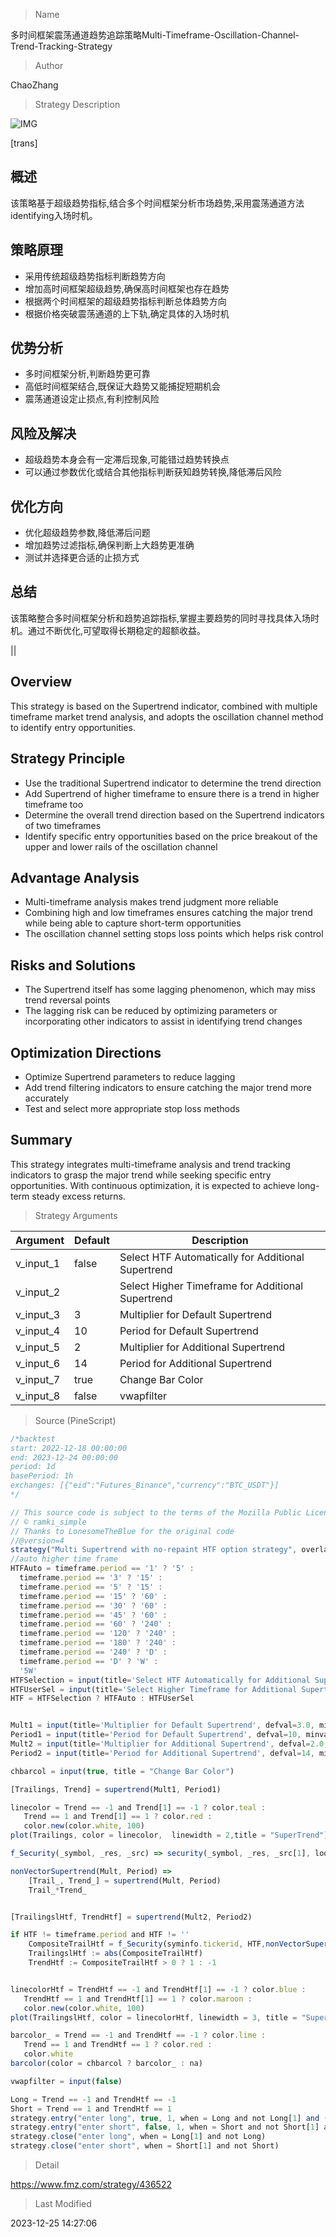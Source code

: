 
> Name

多时间框架震荡通道趋势追踪策略Multi-Timeframe-Oscillation-Channel-Trend-Tracking-Strategy

> Author

ChaoZhang

> Strategy Description

![IMG](https://www.fmz.com/upload/asset/1158dbaa08194313760.png)

[trans]

## 概述
该策略基于超级趋势指标,结合多个时间框架分析市场趋势,采用震荡通道方法identifying入场时机。

## 策略原理  
- 采用传统超级趋势指标判断趋势方向
- 增加高时间框架超级趋势,确保高时间框架也存在趋势
- 根据两个时间框架的超级趋势指标判断总体趋势方向
- 根据价格突破震荡通道的上下轨,确定具体的入场时机

## 优势分析
- 多时间框架分析,判断趋势更可靠
- 高低时间框架结合,既保证大趋势又能捕捉短期机会
- 震荡通道设定止损点,有利控制风险

## 风险及解决  
- 超级趋势本身会有一定滞后现象,可能错过趋势转换点
- 可以通过参数优化或结合其他指标判断获知趋势转换,降低滞后风险

## 优化方向  
- 优化超级趋势参数,降低滞后问题
- 增加趋势过滤指标,确保判断上大趋势更准确
- 测试并选择更合适的止损方式

## 总结
该策略整合多时间框架分析和趋势追踪指标,掌握主要趋势的同时寻找具体入场时机。通过不断优化,可望取得长期稳定的超额收益。

||


## Overview
This strategy is based on the Supertrend indicator, combined with multiple timeframe market trend analysis, and adopts the oscillation channel method to identify entry opportunities.  

## Strategy Principle
- Use the traditional Supertrend indicator to determine the trend direction  
- Add Supertrend of higher timeframe to ensure there is a trend in higher timeframe too
- Determine the overall trend direction based on the Supertrend indicators of two timeframes  
- Identify specific entry opportunities based on the price breakout of the upper and lower rails of the oscillation channel  

## Advantage Analysis  
- Multi-timeframe analysis makes trend judgment more reliable
- Combining high and low timeframes ensures catching the major trend while being able to capture short-term opportunities  
- The oscillation channel setting stops loss points which helps risk control  

## Risks and Solutions
- The Supertrend itself has some lagging phenomenon, which may miss trend reversal points  
- The lagging risk can be reduced by optimizing parameters or incorporating other indicators to assist in identifying trend changes  

## Optimization Directions
- Optimize Supertrend parameters to reduce lagging  
- Add trend filtering indicators to ensure catching the major trend more accurately 
- Test and select more appropriate stop loss methods  

## Summary
This strategy integrates multi-timeframe analysis and trend tracking indicators to grasp the major trend while seeking specific entry opportunities. With continuous optimization, it is expected to achieve long-term steady excess returns.

> Strategy Arguments



|Argument|Default|Description|
|----|----|----|
|v_input_1|false|Select HTF Automatically for Additional Supertrend|
|v_input_2||Select Higher Timeframe for Additional Supertrend|
|v_input_3|3|Multiplier for Default Supertrend|
|v_input_4|10|Period for Default Supertrend|
|v_input_5|2|Multiplier for Additional Supertrend|
|v_input_6|14|Period for Additional Supertrend|
|v_input_7|true|Change Bar Color|
|v_input_8|false|vwapfilter|


> Source (PineScript)

``` javascript
/*backtest
start: 2022-12-18 00:00:00
end: 2023-12-24 00:00:00
period: 1d
basePeriod: 1h
exchanges: [{"eid":"Futures_Binance","currency":"BTC_USDT"}]
*/

// This source code is subject to the terms of the Mozilla Public License 2.0 at https://mozilla.org/MPL/2.0/
// © ramki_simple
// Thanks to LonesomeTheBlue for the original code
//@version=4
strategy("Multi Supertrend with no-repaint HTF option strategy", overlay = true, shorttitle='Multi Supertrend')
//auto higher time frame
HTFAuto = timeframe.period == '1' ? '5' : 
  timeframe.period == '3' ? '15' : 
  timeframe.period == '5' ? '15' : 
  timeframe.period == '15' ? '60' : 
  timeframe.period == '30' ? '60' : 
  timeframe.period == '45' ? '60' : 
  timeframe.period == '60' ? '240' : 
  timeframe.period == '120' ? '240' : 
  timeframe.period == '180' ? '240' : 
  timeframe.period == '240' ? 'D' : 
  timeframe.period == 'D' ? 'W' :
  '5W'
HTFSelection = input(title='Select HTF Automatically for Additional Supertrend', type=input.bool, defval=false)
HTFUserSel = input(title='Select Higher Timeframe for Additional Supertrend',type=input.resolution, defval ='')
HTF = HTFSelection ? HTFAuto : HTFUserSel


Mult1 = input(title='Multiplier for Default Supertrend', defval=3.0, minval = 0, maxval = 10)
Period1 = input(title='Period for Default Supertrend', defval=10, minval = 1, maxval = 100)
Mult2 = input(title='Multiplier for Additional Supertrend', defval=2.0, minval = 0, maxval = 10)
Period2 = input(title='Period for Additional Supertrend', defval=14, minval = 1, maxval = 100)

chbarcol = input(true, title = "Change Bar Color")

[Trailings, Trend] = supertrend(Mult1, Period1)

linecolor = Trend == -1 and Trend[1] == -1 ? color.teal :
   Trend == 1 and Trend[1] == 1 ? color.red :
   color.new(color.white, 100)
plot(Trailings, color = linecolor,  linewidth = 2,title = "SuperTrend")

f_Security(_symbol, _res, _src) => security(_symbol, _res, _src[1], lookahead = barmerge.lookahead_on)

nonVectorSupertrend(Mult, Period) =>
    [Trail_, Trend_] = supertrend(Mult, Period)
    Trail_*Trend_


[TrailingslHtf, TrendHtf] = supertrend(Mult2, Period2)

if HTF != timeframe.period and HTF != ''
    CompositeTrailHtf = f_Security(syminfo.tickerid, HTF,nonVectorSupertrend(Mult2, Period2) )
    TrailingslHtf := abs(CompositeTrailHtf)
    TrendHtf := CompositeTrailHtf > 0 ? 1 : -1


linecolorHtf = TrendHtf == -1 and TrendHtf[1] == -1 ? color.blue :
   TrendHtf == 1 and TrendHtf[1] == 1 ? color.maroon :
   color.new(color.white, 100)
plot(TrailingslHtf, color = linecolorHtf, linewidth = 3, title = "Supertrend Higher Time Frame")

barcolor_ = Trend == -1 and TrendHtf == -1 ? color.lime :
   Trend == 1 and TrendHtf == 1 ? color.red :
   color.white
barcolor(color = chbarcol ? barcolor_ : na)

vwapfilter = input(false)

Long = Trend == -1 and TrendHtf == -1
Short = Trend == 1 and TrendHtf == 1
strategy.entry("enter long", true, 1, when = Long and not Long[1] and (vwapfilter and close > vwap or not vwapfilter))
strategy.entry("enter short", false, 1, when = Short and not Short[1] and (vwapfilter and close < vwap or not vwapfilter))
strategy.close("enter long", when = Long[1] and not Long)
strategy.close("enter short", when = Short[1] and not Short)
```

> Detail

https://www.fmz.com/strategy/436522

> Last Modified

2023-12-25 14:27:06
